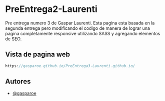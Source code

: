 
# PreEntrega2-Laurenti

Pre entrega numero 3 de Gaspar Laurenti.
Esta pagina esta basada en la segunda entrega pero modificando el codigo de manera de lograr una pagina completamente responsive utilizando SASS y agregando elementos de SEO.

## Vista de pagina web

```javascript
https://gasparoe.github.io/PreEntrega3-Laurenti.github.io/
```


## Autores

- [@gasparoe](https://www.github.com/gasparoe)

